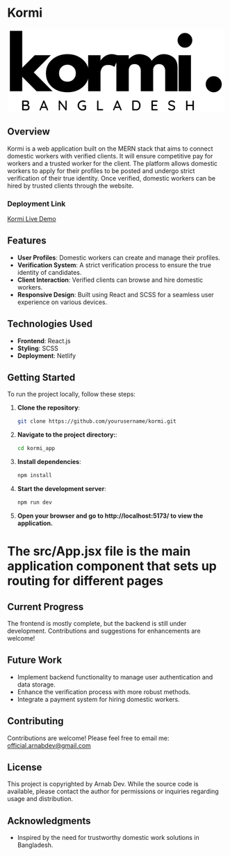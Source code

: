 # Kormi

![Kormi Logo](/public/logo.png) 

## Overview

Kormi is a web application built on the MERN stack that aims to connect domestic workers with verified clients. It will ensure competitive pay for workers and a trusted worker for the client. The platform allows domestic workers to apply for their profiles to be posted and undergo strict verification of their true identity. Once verified, domestic workers can be hired by trusted clients through the website.

### Deployment Link

[Kormi Live Demo](https://kormi.netlify.app/)

## Features

- **User Profiles**: Domestic workers can create and manage their profiles.
- **Verification System**: A strict verification process to ensure the true identity of candidates.
- **Client Interaction**: Verified clients can browse and hire domestic workers.
- **Responsive Design**: Built using React and SCSS for a seamless user experience on various devices.

## Technologies Used

- **Frontend**: React.js
- **Styling**: SCSS
- **Deployment**: Netlify

## Getting Started

To run the project locally, follow these steps:

1. **Clone the repository**:
   ```bash
   git clone https://github.com/yourusername/kormi.git

2. **Navigate to the project directory:**:
   ```bash
   cd kormi_app

3. **Install dependencies**:
   ```bash
   npm install

4. **Start the development server**:
   ```bash
   npm run dev
4. **Open your browser and go to http://localhost:5173/ to view the application.**

# **The src/App.jsx file is the main application component that sets up routing for different pages**

## Current Progress

The frontend is mostly complete, but the backend is still under development. Contributions and suggestions for enhancements are welcome!

## Future Work

- Implement backend functionality to manage user authentication and data storage.
- Enhance the verification process with more robust methods.
- Integrate a payment system for hiring domestic workers.

## Contributing

Contributions are welcome! Please feel free to email me: official.arnabdev@gmail.com

## License

This project is copyrighted by Arnab Dev. While the source code is available, please contact the author for permissions or inquiries regarding usage and distribution.

## Acknowledgments

- Inspired by the need for trustworthy domestic work solutions in Bangladesh.
